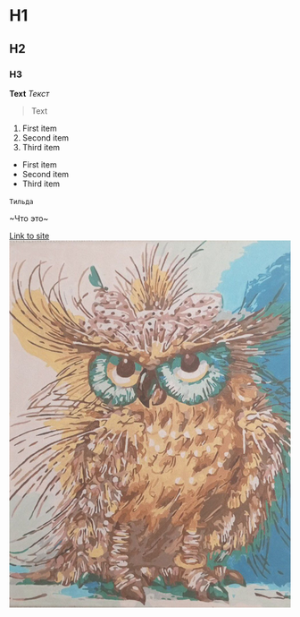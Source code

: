 # H1
## H2
### H3
**Text** 
*Текст*
>Text 
1. First item
2. Second item
3. Third item
- First item
- Second item
- Third item

`Тильда`

~Что это~

[Link to site](https://www.example.com)
![alt text](photo_2025-03-03_13-00-26.jpg)